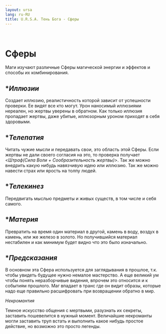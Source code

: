 ```yaml
---
layout: ursa
lang: ru-RU
title: U.R.S.A. Тень Бога - Сферы
---
```


<div id="nav-placeholder"></div>
<script>
$(function(){
  $("#nav-placeholder").load("/ursa_doc/navbar.html");
});
</script>

<br>

# Сферы

Маги изучают различные Сферы магической энергии и эффектов и способы их
комбинирования.

## **Иллюзии*

Создает иллюзию, реалистичность которой зависит от успешности проверки.
Ее видят все кто могут. Урон наносимый иллюзиями нереален, но жертвы
уверены в обратном. Как только иллюзия пропадает жертвы, даже убитые,
иллюзорным уроном приходят в себя здоровыми.

## **Телепатия*

Читать чужие мысли и передавать свои, это область этой Сферы. Если
жертвы не дали своего согласия на это, то проверка получает
<*Штраф(Сила Воли + Сообразительность жертвы)*>. Так же можно внедрить
какую нибудь навязчивую идею или иллюзию. Так же можно навести страх или
ярость на толпу людей.

## **Телекинез*

Передвигать мыслью предметы и живых существ, в том числе и себя самого.

## **Материя*

Превратить на время один материал в другой, камень в воду, воздух в
камень, или же железо в золото. Но получившийся материал нестабилен и
как минимум будет видно что это было изначально.

## **Предсказания*

В основном эта Сфера используется для заглядывания в прошлое, т.к.
чтобы увидеть будущее нужно немалое мастерство. А еще великий ум чтобы
понять неразборчивые видения, впрочем это относится и к событиям
прошлого. Маг впадает в транс где он видит образы, которые надо еще
правильно расшифровать при возвращении обратно в мир.

*Некромантия*

Темное искусство общения с мертвыми, разузнать их секреты, заставить
пошевелится в нужный момент. Величайшие некроманты могли заставить труп
встать и выполнить какое нибудь простое действие, но возможно это просто
легенды.
